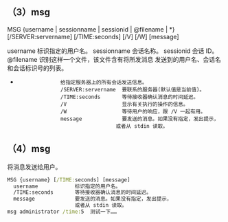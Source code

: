 ## （3）msg

MSG {username | sessionname | sessionid | @filename | *}
    [/SERVER:servername] [/TIME:seconds] [/V] [/W] [message]

  username            标识指定的用户名。
  sessionname         会话名称。
  sessionid           会话 ID。
  @filename           识别这样一个文件，该文件含有将所发消息
                      发送到的用户名、会话名和会话标识号的列表。

  *                   给指定服务器上的所有会话发送信息。
                      /SERVER:servername  要联系的服务器(默认值是当前值)。
                      /TIME:seconds       等待接收器确认消息的时间延迟。
                      /V                  显示有关执行的操作的信息。
                      /W                  等待用户的响应，跟 /V 一起有用。
                      message             要发送的消息。如果没有指定，发出提示，
                                        或者从 stdin 读取。





## （4）msg

将消息发送给用户。

```bat
MSG {username} [/TIME:seconds] [message]
  username            标识指定的用户名。
  /TIME:seconds       等待接收器确认消息的时间延迟。
  message             要发送的消息。如果没有指定，发出提示，
                      或者从 stdin 读取。
msg administrator /time:5  测试一下……
```

